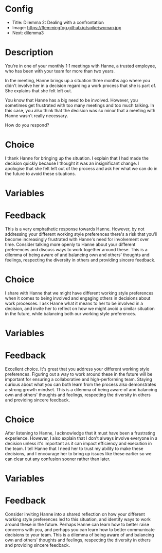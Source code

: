 # Config
 - Title: Dilemma 2: Dealing with a confrontation
 - Image: https://flemmingfog.github.io/spike/woman.jpg
 - Next: dilemma3

# Description
You're in one of your monthly 1:1 meetings with Hanne, a trusted employee, who has been with your team for more than two years. 

In the meeting, Hanne brings up a situation three months ago where you didn't involve her in a decision regarding a work process that she is part of. She explains that she felt left out.

You know that Hanne has a big need to be involved. However, you sometimes get frustrated with too many meetings and too much talking. In this case, you also think that the decision was so minor that a meeting with Hanne wasn't really necessary.

How do you respond?


# Choice
I thank Hanne for bringing up the situation. I explain that I had made the decision quickly because I thought it was an insignificant change. I apologise that she felt left out of the process and ask her what we can do in the future to avoid these situations.

# Variables

 

# Feedback
This is a very emphathetic response towards Hanne. However, by not addressing your different working style preferences there's a risk that you'll become increasingly frustrated with Hanne's need for involvement over time. Consider talking more openly to Hanne about your different preferences and discuss ways to work together around these. 
This is a dilemma of being aware of and balancing own and others' thoughts and feelings, respecting the diversity in others and providing sincere feedback.




# Choice
I share with Hanne that we might have different working style preferences when it comes to being involved and engaging others in decisions about work processes. I ask Hanne what it means to her to be involved in a decision, and invite her to reflect on how we might avoid a similar situation in the future, while balancing both our working style preferences. 

# Variables



# Feedback
Excellent choice. It's great that you address your different working style preferences. Figuring out a way to work around these in the future will be important for ensuring a collaborative and high-performing team. Staying curious about what you can both learn from the process also demonstrates a strong growth mindset. 
This is a dilemma of being aware of and balancing own and others' thoughts and feelings, respecting the diversity in others and providing sincere feedback.



# Choice
After listening to Hanne, I acknowledge that it must have been a frustrating experience. However, I also explain that I don't always involve everyone in a decision unless it's important as it can impact efficiency and execution in the team. I tell Hanne that I need her to trust my ability to make these decisions, and I encourage her to bring up issues like these earlier so we can clear out any confusion sooner rather than later.

# Variables



# Feedback
 Consider inviting Hanne into a shared reflection on how your different working style preferences led to this situation, and identify ways to work around these in the future. Perhaps Hanne can learn how to better raise concerns with you, and perhaps you can learn how to better communicate decisions to your team. 
This is a dilemma of being aware of and balancing own and others' thoughts and feelings, respecting the diversity in others and providing sincere feedback.





